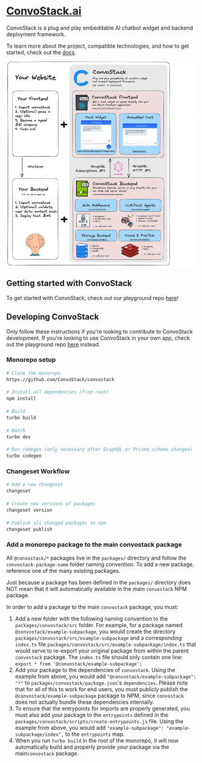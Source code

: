 # [ConvoStack.ai](https://convostack.ai)

ConvoStack is a plug and play embeddable AI chatbot widget and backend deployment framework.

To learn more about the project, compatible technologies, and how to get started, check out the [docs](https://docs.convostack.ai/).

![](docs/static/img/convostack-explainer-v1.png)

## Getting started with ConvoStack

To get started with ConvoStack, check out our playground
repo [here](https://github.com/ConvoStack/playground)!

## Developing ConvoStack

Only follow these instructions if you're looking to contribute to ConvoStack development. If you're looking to use
ConvoStack in your own app, check out the playground repo [here](https://github.com/ConvoStack/playground)
instead.

### Monorepo setup

```bash
# Clone the monorepo
https://github.com/ConvoStack/convostack

# Install all dependencies (from root)
npm install

# Build
turbo build

# Watch
turbo dev

# Run codegen (only necessary after GraphQL or Prisma schema changes)
turbo codegen
```

### Changeset Workflow

```bash
# Add a new changeset
changeset

# Create new versions of packages
changeset version

# Publish all changed packages to npm
changeset publish
```

### Add a monorepo package to the main convostack package

All `@convostack/*` packages live in the `packages/` directory and follow the `convostack-package-name` folder naming
convention. To add a new package, reference one of the many existing packages.

Just because a package has been defined in the `packages/` directory does NOT mean that it will automatically available
in the main `convostack` NPM package.

In order to add a package to the main `convostack` package, you must:

1. Add a new folder with the following naming convention to the `packages/convostack/src` folder. For example, for a
   package named `@convostack/example-subpackage`, you would create the
   directory `packages/convostack/src/example-subpackage` and a corresponding `index.ts`
   file `packages/convostack/src/example-subpackage/index.ts` that would serve to re-export your original package from
   within the parent `convostack` package. The `index.ts` file should only contain one
   line: `export * from '@convostack/example-subpackage';`
2. Add your package to the dependencies of `convostack`. Using the example from above, you would
   add `"@convostack/example-subpackage": "*"` to `packages/convostack/package.json`'s `dependencies`. Please note that
   for all of this to work for end users, you must publicly publish the `@convostack/example-subpackage` package to NPM,
   since `convostack` does not actually bundle these dependencies internally.
3. To ensure that the entrypoints for imports are properly generated, you must also add your package to
   the `entrypoints` defined in the `packages/convostack/scripts/create-entrypoints.js` file. Using the example from
   above,
   you would add `"example-subpackage": "example-subpackage/index",` to the `entrypoints` map.
4. When you run `turbo build` in the root of the monorepo, it will now automatically build and properly provide your
   package via the main`convostack` package.

